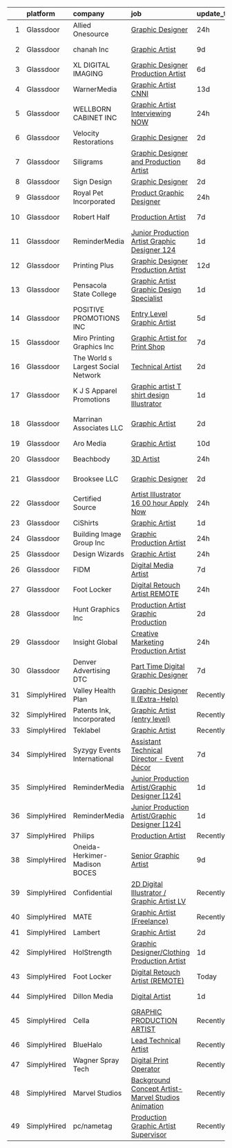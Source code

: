 

|    | platform    | company                            | job                                                                                                                                                                                                                                                                                                                                                                                                                                                                                                                                                                                                                                                                                                                                                                                                                                                                                                                                                       | update_time   | location            |
|---:|:------------|:-----------------------------------|:----------------------------------------------------------------------------------------------------------------------------------------------------------------------------------------------------------------------------------------------------------------------------------------------------------------------------------------------------------------------------------------------------------------------------------------------------------------------------------------------------------------------------------------------------------------------------------------------------------------------------------------------------------------------------------------------------------------------------------------------------------------------------------------------------------------------------------------------------------------------------------------------------------------------------------------------------------|:--------------|:--------------------|
|  1 | Glassdoor   | Allied Onesource                   | [Graphic Designer](https://www.glassdoor.com/partner/jobListing.htm?pos=125&ao=1110586&s=58&guid=000001821f8b0725998c00098e74a571&src=GD_JOB_AD&t=SR&vt=w&ea=1&cs=1_1b287c4c&cb=1658386581621&jobListingId=1008018878467&cpc=59DEFF8D475298C3&jrtk=3-0-1g8fom1r32hen001-1g8fom1rkjiji800-e795d29b441f9cd8--6NYlbfkN0CK-8nPx1PXKPyVwi8YM4tCpnZRQ_DYusyN8hYEsp4F2XPfB-QtKAUSL9EmgeoF99hheNXkv-yvauMGQUMyIKNNUmU695k9ZltYs9cmSMFgPUd7MnqZ3S_OOi9tzKKbTJYoY-_YhpEy_MM9MQG6c8LyAkfXfl2TZHy_gaIFdodiIQ5_hxdkKyuyWaQhrZrUqmWy3fCIIStNGe79hC5iER-xkogGnGJSBGzWoDLfRZraOGCbAxWizexRzsefPHEyXblNokK9XU0PkqSrh3q7-zSPtNJH5M6GPlkVvN98Wz7G_Y_EOwhC2DLEebfB99JHHmB8yxAIxe0hVwa0Ac9ODCaOB_r6keuX9Vo9d4CRlprUJpZJ5XR6YK2el1xBxAETzCeHJxAnId48a_FAlv7MsI1qDfJJT75KWpZOlW9KkuwVetHZ5_DwOYebz9BO_p88Ol0L_yqInN-dLIL62WyY4vKIUQcIpMn28dO2o7IkHAP0kZMPIArsXhp-mdn3bBL_8wEtwI_qaW1luaPSUMVAQ73tBQCXEthHbtzWChLe5wSWT_Yv7SvGTmNCmNS101NxDkM%3D)                                 | 24h           | Kansas City, MO     |
|  2 | Glassdoor   | chanah Inc                         | [Graphic Artist](https://www.glassdoor.com/partner/jobListing.htm?pos=123&ao=1110586&s=58&guid=000001821f8b0725998c00098e74a571&src=GD_JOB_AD&t=SR&vt=w&ea=1&cs=1_60c5879d&cb=1658386581621&jobListingId=1007997475443&cpc=654405A9B1E0A9F5&jrtk=3-0-1g8fom1r32hen001-1g8fom1rkjiji800-65192f2aad903bb9--6NYlbfkN0B6TcULZfb3cu0h-y8YhdfTDIi8jpfzA0mXp-9B58XZGH5IjzO1-VbN8VKwegkRDEafRiRjyA_af_WVAOBwsOo-QPuyrSlKxGz_bvwDpXVYoMNly2h1diMyiwdUZdjovRRL8zMxJFCUYrFOsoja1m55JXkOY2FrB8hBs4S4wsAqPDicvIZQCuscQDcHKyjuafzm0tbDn2rVmbfoQsyXoLcvZDvjIyfrgxpruggQnhL8VRbH88GvU3WV3YYDT3q-BbhGSNwChPRi4Kwd5I8BPCsv4yKKV9govUMiLZivv4vbDy0ch-IpmEriX80-TVwQYnmd4rhu7FeJwOmxOakb9oN4WzHlhHzyqe0gtReb7ZU3isD8tL44UlLjAM4N_c-4Nxe1FiCF6y20iVZgp7WpMYaynmI2I7WwVrws0p86hb9izt75JDwvfGKNzroure0_gzCEQ-85eMBuQ48ZoOz8_e47_D_Ju8gJn4HruH8MNXOyvA%3D%3D)                                                                                                                     | 9d            | Virginia Beach, VA  |
|  3 | Glassdoor   | XL DIGITAL IMAGING                 | [Graphic Designer Production Artist](https://www.glassdoor.com/partner/jobListing.htm?pos=110&ao=1110586&s=58&guid=000001821f8b0725998c00098e74a571&src=GD_JOB_AD&t=SR&vt=w&ea=1&cs=1_03dc60f5&cb=1658386581619&jobListingId=1008005402147&cpc=3E251C7E648E8D76&jrtk=3-0-1g8fom1r32hen001-1g8fom1rkjiji800-0879dd7db182a19e--6NYlbfkN0CPEiJEzZq4I_K6S6Q9VC1QMfIsI0INZ1UYi7vjgDL48do-bvsq3-GM81kkpvxJBlr2Dr1XOpgQrMJ1O75Q2NGHSCZSJQCmA16Y2qO9eqyn7iI0WtSjTxOz3PkRvBy1vdzXxJ0W-8lX3J2X4Ui8_em1_En00wuKqZ27HdpNPjDkdtLo6AgdXN3JfGFEHoHBxduCXQ-GLfka-HAr8GLcLo1DIUOYtxY2eQQ6yr2C0VpzU-s94OuPNayADZHpkVS00Jc5AorAEh4BMSWwzsWNNTsNsRdDalBAK_jnXITzMNXvEMHMyFR4NkTbpMh8n2v8CW1FBidPquCk2BeElwLDs8QHW_fqYLjLDYmotMMMzyjwOG7CUq9J_caMLQLF1ZLbfda6oXiOjAlUxWRb4st6hEhhD0UGVhZvzwCF7t2R3wo5B4-inOK_TXdUmBGq3G5U1qBOgRAQFr_Ro-oudgyCn2hK-ZJ4UkRDgbmkuBhDG_FG3c6BU4UzLmYioZjVbojmb_KFc3cBwnLj3d9U9sqiRFxU)                                                             | 6d            | Dallas, TX          |
|  4 | Glassdoor   | WarnerMedia                        | [Graphic Artist  CNNI ](https://www.glassdoor.com/partner/jobListing.htm?pos=129&ao=1136043&s=58&guid=000001821f8b0725998c00098e74a571&src=GD_JOB_AD&t=SR&vt=w&cs=1_1533308b&cb=1658386581621&jobListingId=1007991396420&jrtk=3-0-1g8fom1r32hen001-1g8fom1rkjiji800-04378b717f4fd729-)                                                                                                                                                                                                                                                                                                                                                                                                                                                                                                                                                                                                                                                                    | 13d           | Atlanta, GA         |
|  5 | Glassdoor   | WELLBORN CABINET  INC              | [Graphic Artist   Interviewing NOW](https://www.glassdoor.com/partner/jobListing.htm?pos=111&ao=1110586&s=58&guid=000001821f8b0725998c00098e74a571&src=GD_JOB_AD&t=SR&vt=w&ea=1&cs=1_68515893&cb=1658386581619&jobListingId=1008017552221&cpc=9DC6E4D8324653EE&jrtk=3-0-1g8fom1r32hen001-1g8fom1rkjiji800-1847472463b781df--6NYlbfkN0AhkjNy_Xj15MaJT8SEVZ_cPLF5-iMt0WSLYnUgPquIKLZkf64LcCBhO6pe0Zxwsq0rnfcOMMPAOY6gpFHejSFos_A6OgFD4Epv7rL0UYgr051P9GyongRzFBdFh3SYtAfD8y0NmFOv44G4sCE4xzsWaLGOJQ25YJOiIhw5bp2r7gOF3HK9pQdhR1fpmSD2NU_lGIj1vznLUW6ZZgznuqVvJfTSUswtGwuzm5OaAukGJl_MGXJih6CL7rlaGWI4YMTFM-ix9PY-W8klYiMeuUUIzYnbHQzNOlL5Scwjvo3ww_Fmsz3R0Lyi1v1dPVQYluFIK277nOszfmXOZSbw2bvkBnazkt2KbEwq8zGPa7yx_2r9iJw78T-jdfScz4yM3gF2324QLp8zTsK055jjzpIooK5ZHEAIhOHySUndgBbGK33mDtoZH_VJ9oM5IV7bKa0qnXJzAIG8ylCTgjYM0r29IAf0WWzRVM5nH_05tkq1NKM915WnofcQHSyo5pvHyME%3D)                                                                                | 24h           | Ashland, AL         |
|  6 | Glassdoor   | Velocity Restorations              | [Graphic Designer](https://www.glassdoor.com/partner/jobListing.htm?pos=115&ao=1110586&s=58&guid=000001821f8b0725998c00098e74a571&src=GD_JOB_AD&t=SR&vt=w&ea=1&cs=1_e95e138e&cb=1658386581620&jobListingId=1008013188084&cpc=D3E44275D43A938E&jrtk=3-0-1g8fom1r32hen001-1g8fom1rkjiji800-718879dd498138ae--6NYlbfkN0AN77IQYG4qNB0SF0w9dx5AeT6p643ab1gAjaH6HGqssSTiJOziOUFQx-rkxQ2Qw5ZqiSzp86OiE4exoQJyMO2XAhdwGS-oqOCs2Pc9WhbFBAFnax7egHdK2Ha3IMrKVKM9fone8Cqh9ipemaNtng3ZfSxjancQh_XMC3MbpMmbdAtvXX8pZwUythVfsb4jJZ9c8ZAbfFfZLItafEVL6e8G3whjGykuw6ccEEsi_qFm6Ww529SDxcUHHEOcflqcYT9TIU7g6VkP90pwMSsIJvyxzRM_5uddHj97oTX_wQwD-Z1KN0KThTnCcWm_2B_PTWace5HJOkqkwPhmG1G2Hs4DeR-nJ4OWjolycgkt8Mvvj4LCgy2BdESdELHIROprWSqgk8W9ieETay702lFvUIg1iOxsGvJ8DhX-ZUS_mYCMDtEq5vMeVdDdBSfXJNRdWsc8geAdWowqiKL92mRS7-mEDESbyzprHKv8mAyVV48ULBIVjcqRuPCbpuKsZFN4aeqzd2J3Z5xQsbiZK8wfLmxKiYaJYMfQrLJXXAKCNNgGP3L_ousZdu21Py8Kg8YzbAN5SRkFAcOuRY79sCe3EvE4N6aDFTq26to%3D) | 2d            | Cantonment, FL      |
|  7 | Glassdoor   | Siligrams                          | [Graphic Designer and Production Artist](https://www.glassdoor.com/partner/jobListing.htm?pos=121&ao=1110586&s=58&guid=000001821f8b0725998c00098e74a571&src=GD_JOB_AD&t=SR&vt=w&ea=1&cs=1_b530ea18&cb=1658386581621&jobListingId=1007999924313&cpc=3DB599BF2F4828F0&jrtk=3-0-1g8fom1r32hen001-1g8fom1rkjiji800-b9b8bfbe1b9dc611--6NYlbfkN0D_KRozbKJx95I3LRYgbj09bqBDFeyQG4s8tCOB31p2DMC4ILjZAmS8JFK5axC6ktHbN9yPjyLoagJKGjx-nMZaW8WFK-9ClXrQc1LFVHkrD1LBaGhZnubpqeFmhet5kHPXwznaVO58Rf8Ln6yeS72Ez5yKPfR1_l0nYLzVW5Pd5-JN53-KcInomS2pvhBdy170kvdS7zHoM-nMt_2loJq7mA8z2Rpe13_qymxsi6NvVqaeKu8ba5fHkijKzcnQyU8dcnUJYH4UUdp3CoM1Dprc1Nz7bKSHAvnT2RxB3UdUKIOCpHTR19lBgcUJs8rHa0Al0eHBXCAmIoplQvIPeSzeC2wd1j9GRkoyQgG8Nn4X6ZpJI_vCnSUIIgVU5gWZA-uD-Mn2zVAzwJ_N2MOkPkWtTIHjboPGcPynFA3RmktAnLh5DNxJeBKHV3U8W6Wiek4or7vT7oNWK-ub5ulgqEcMhJoUVmh3aU6AhHCIrCKLZPxaefx0sTOkxNhmD-ktLHJeDP-0k12Pdi3pvoAvTSJ7)                                                         | 8d            | Concord, MA         |
|  8 | Glassdoor   | Sign Design                        | [Graphic Designer](https://www.glassdoor.com/partner/jobListing.htm?pos=108&ao=1110586&s=58&guid=000001821f8b0725998c00098e74a571&src=GD_JOB_AD&t=SR&vt=w&ea=1&cs=1_8688f56b&cb=1658386581618&jobListingId=1008012044571&cpc=FDA93C03AE7AED37&jrtk=3-0-1g8fom1r32hen001-1g8fom1rkjiji800-5447584a5a012fab--6NYlbfkN0D5EoDI19pzLD_ZoAvoqM1-O9qeTV9KvYbDAr1-bMzVcQf2IFddxPxdfYK0M0fimLA_1hqh8mtv2Bei1xWrEA4dTqbJ9xgG4wtvUPIKGKNPjexcUKQknkExEwPSpfSTKFiWyrGITBdnU721fBuzGq6SX9OPboPsNa7LDXS3nb24dZJne6lPpxFDB5yPLBJ3BOYnI6QNCBT1KdfiLwJYIZwWAl1tNI3qZfQaSKc_D7POES2QOzskZwPFgQYcjfNzuWjfHlAAYorx4J_-LIuV-fcRHPrV-cqzhJsh72bxnmIMNLvAueAiAQtRz2fsF_6aPmyfCANkbnUpTPwHue35J1GLOzdqsmPngr-EgBSkn_nFe_c04uLZekuwzvPf3Q-jbimY5AM8AsKko0UGIcM18urTnflULz_wdPI8i4BvpAxwgkwu_IWcqXfI1-GSLlixCzyonYtHuz5Ppr7Q9jNmGsqPsI5dOdWPGKsf77-amZoT1Mn02RK-9wmD)                                                                                                               | 2d            | Avon, CO            |
|  9 | Glassdoor   | Royal Pet Incorporated             | [Product   Graphic Designer](https://www.glassdoor.com/partner/jobListing.htm?pos=117&ao=1110586&s=58&guid=000001821f8b0725998c00098e74a571&src=GD_JOB_AD&t=SR&vt=w&ea=1&cs=1_c9e27185&cb=1658386581620&jobListingId=1008017249555&cpc=7095061949A44974&jrtk=3-0-1g8fom1r32hen001-1g8fom1rkjiji800-15276c46dba5b718--6NYlbfkN0D0ZqxdZg2TwcIemQ4yr89eGinLCR7bn2QHXosobzuZIHndTq0DHpIG9qUZW2MXIn0pRvJ1kp0T4u8c-JJuz8rqbdKpNehGxzsVdwbCF8rU45XFo4Motd4zt1jh-wgwDW47wi--9YW8xfvbyyMV-U_Z87jHXm6DdaZrg22m1naCSqmKHhodu8VXvcKtUFFOCaDpGV9H1XHO7YkNr46m-A5Z02It82hoZ_lGr1tiBumDqBG6ExFKDt6FYa5qG34iwfsLXd_eTac_TjXFXoKHysWXXs9AS8iK_7Tjn-cLM8KJAvR9Is8Gm56SZQjWY4rCbA6mgtbAde8a9mE7sHH0lW5FTxkAI_p1oFJxgfdSIBdneZ1tsSVIV64JNvktM8BLYBSopDFBzknP0aOn_4JhjMYKOjO1f4jI6DeRvKNUCllcfJSG7RBU6DE8XEQ3D_RUQ56EeuaB6NzDTGN1CGrepSWMwWMB4H5w3-64geX2KgJ1ggZZttRzmSiVHlPZYX5yi34XXSvW1ry89g%3D%3D)                                                                         | 24h           | Hastings, MN        |
| 10 | Glassdoor   | Robert Half                        | [Production Artist](https://www.glassdoor.com/partner/jobListing.htm?pos=126&ao=1110586&s=58&guid=000001821f8b0725998c00098e74a571&src=GD_JOB_AD&t=SR&vt=w&ea=1&cs=1_e851dbd9&cb=1658386581621&jobListingId=1008002655846&cpc=654405A9B1E0A9F5&jrtk=3-0-1g8fom1r32hen001-1g8fom1rkjiji800-bcea6ca2b532c1b2--6NYlbfkN0CpzDdaQkua3np5pkmj49lKioZwmwxQ-yx5plwbYmV_My3ZZxK2JCK769fpFykqI2kYrnFymBqvjPioc2DDmsnY6detcateiOWzQxtiHWcSvtez6Gv6jNiChFBoSbHCevDLS3Or6tmAhOd99RGVJ8ene-Z2sKM7_ui4WmMzDvEd4Vdj2KEUFmXLYkqDUPSEA3XmfkmXesrNif3E8NxXiCbT--RLtOHJfcRWzx5U5dCafy-OccqKGu5V4OhUFxKvcNE_8H5SXsqT_SIw5OF3amEVM2iD5e5WkLNCLFSvovJ9ZKhY41uyqPEPb85JwANoNAG9wfcgFagI-ZOf02TXkLB2KZm_kD-ttZYsNRCFnApoedMu0yCXRi_FI9MHOb1KPfIoh76olk-U3ntGG1KMJ_FaH7ZdFrIPzfTccm8ScSOniAwoPKNyYoqduNEBf4gQPNvUcytn9m3APTLwpl-KiXJ0dbje7TbouL9QGmEEw5XU_A85iRGxNwTHPaHJ3z98CPzEDAyuYzY4O4hIfWRI20-LLoK3Xj3qke6rgw1J2LOxJu8XNmv8z7Z59QTWFok840M%3D)                                | 7d            | Stone Mountain, GA  |
| 11 | Glassdoor   | ReminderMedia                      | [Junior Production Artist Graphic Designer  124 ](https://www.glassdoor.com/partner/jobListing.htm?pos=114&ao=1110586&s=58&guid=000001821f8b0725998c00098e74a571&src=GD_JOB_AD&t=SR&vt=w&ea=1&cs=1_b9bedc45&cb=1658386581620&jobListingId=1008015049343&cpc=8795CF9063CD573D&jrtk=3-0-1g8fom1r32hen001-1g8fom1rkjiji800-483923777035cfd3--6NYlbfkN0BV5xWQvMmIkgUcdRWb7iWRWS4LnwJ0A4ASNg0KGqrukA_POA8ifgoOj7ZHGRdIKnJ6hU-Fy6hPRatKZ6qieiqvEvHj1oqrTY0pPiXCJ8Br1qXsme6Nkk9Pt9LV9bT_ahxJy2MUFPpA0rgFw3VAzODJAa2N6_q5OshETSVwVEzbW1JPJkimDcEuDGFDkUvGDcFzF56dYjs80fmVlPmzzGdOMauU2NwOoBBfdlwZOQaPSlL51e438CFmEVfT2Ztp79FnO4xneywX6UrsIY-IzorlIy5JdMjG1fefq5RBqk_f8KR-pWXS50WGeL06rQ4rRzygoK_O7rD2zeL70BSquHDW_y7nKgE1D3-n2Fzqw-uNLgWbrs3CSLX8Akksi_p3slSDK0q0T24D7F5RhzsW2NUQDUANFxvrQs759ULPPLZLs5RYqK2vXiQZnSrrH1uuI3-HJcX-Y6fGoPO29M4rpVIc-HoeyflpqhmI6nq4DMUA2J4klvT_4VCsh4BZBGuu1S7Ia8dhEqM6Rg%3D%3D)                                                    | 1d            | Remote              |
| 12 | Glassdoor   | Printing Plus                      | [Graphic Designer Production Artist](https://www.glassdoor.com/partner/jobListing.htm?pos=101&ao=1110586&s=58&guid=000001821f8b0725998c00098e74a571&src=GD_JOB_AD&t=SR&vt=w&ea=1&cs=1_7e8f1edd&cb=1658386581617&jobListingId=1007993059501&cpc=1F0B4AFDBDED0904&jrtk=3-0-1g8fom1r32hen001-1g8fom1rkjiji800-8918bf0243fad107--6NYlbfkN0CKNvdBtBh9SnuMcnkEvhJOJZTsmZHyY3ybnWicrfIHv1nK5cibWSBUGYkAdwGg8-Aa6M21GRHp76Ym5gF-_Vy_LXP33mKmWrl4L_yepZqdEWBFglbd2IxPSK58QS0m2ozJJ8DOe_KxWEkVZALrdnLLn7HTYDjh4rrlo2cJZBSe9k3-izGgoBP7ofrmgmrfGWAz99fegbszlgkDAly7THEMUTHmOQOh1Vlv76FbWVDm2KLrIlTkK72TX_N_dzppVvXnB-csYGEku-K5g_zmYnNyuRto_RdN9CTWyBK1Te9BY4rdFIYSIKcUTYZ_NlIALNfNco9Y5041gviVngxgO4DFc9wi9LaRuuZbX7zPeP8Btf7T1brgSunSDVGQ4AwzrCgHlQqZ5nVuh_9dLiJXCJaY2yP09EWc5wa4Kb7Fhkm6LmBPA2VX21DZcO6J0Ay3Ol17ZBR79u4dOCxLgtV5Ol3qLCHqNnaonry1s1aPHyrkOiHGmIhfpRoN0rlS-6Nxr1wN1EK6143wHB_9j9S6igy4)                                                             | 12d           | Lincoln, NE         |
| 13 | Glassdoor   | Pensacola State College            | [Graphic Artist   Graphic Design Specialist](https://www.glassdoor.com/partner/jobListing.htm?pos=116&ao=1110586&s=58&guid=000001821f8b0725998c00098e74a571&src=GD_JOB_AD&t=SR&vt=w&ea=1&cs=1_b5741bba&cb=1658386581620&jobListingId=1008014269685&cpc=6BBECBC74F3AC36E&jrtk=3-0-1g8fom1r32hen001-1g8fom1rkjiji800-f0a499c2a47508f8--6NYlbfkN0BrQ8kbDnA2Z24IGF5ZG6_ba3EmzzgM2IByfSEm5EJYdRvdefjw2PHzO3jIGd80qrPymbHMT2xt26xqXg161hnhkti5W8F64xMTWgUKiuaIhZ9uaed2qMO7ctb3qkPBnA_0fHMXGzXX9kVtfekH3bd9gra8Ck6AcIO6Yn0-Sk9Na_nh6KekC0NEJyFfEKPSt8tv5sJvpkbC2uc5iUEh6imamuO8IJD8f6sMJ-b8T0ZKHzxHeXjz9KfDnCrWHQw4aMNzr_3kjWrkkc-z1FGeWBxI9FH0SfWVvXtl0Lenfa4B1-IpQv3pw-8KFfQwo0sHMdEOLkx21Qo0ENHbtHpAbwoc6yMDJ25t_SPmaIOP-7-OwfmXABktkPYMmNoOxs57s2YQl1aud2ad5EbiFdfd7C-SqSoSUW_GPD1hDg1v8Yh53qUX_bfZLoBRMYwExKO9MWZXZLnX2GKUkUPq0D8w3SKErZdIGhIqt9gJWqHH2OQHih7Ohq5iLdtWTXPKOK6s_wtTofH5zL2eLg%3D%3D)                                                         | 1d            | Pensacola, FL       |
| 14 | Glassdoor   | POSITIVE PROMOTIONS INC            | [Entry Level Graphic Artist](https://www.glassdoor.com/partner/jobListing.htm?pos=118&ao=1110586&s=58&guid=000001821f8b0725998c00098e74a571&src=GD_JOB_AD&t=SR&vt=w&ea=1&cs=1_c64620de&cb=1658386581620&jobListingId=1008008432789&cpc=45DC3EB807283E85&jrtk=3-0-1g8fom1r32hen001-1g8fom1rkjiji800-98b47749266ed3dc--6NYlbfkN0BxkLIcfe0oqaYINownie861a0BJtkzmJW-WyGv8J0JYLPI_pkCjhnMU2Sahv1K28tUy9OoKNHnn_mzEpIJ1ihvUIFFwpimNg8RAwffIBIg8QHjMblIN2KKLIvsHVW-qDud3XsDEpPRfXwXkVIrxTj7pZAuN6-DFQNeXQ4AzUle0ydCJGPmBxMIK6VFk5NWnXtJ9pnWf0LqMKfNz0-wT9ckJwwgi33B0eKDbp92CQggaVcVwsLlcwBOP9wmY_vn-dEYIXKtLyzuSAqPUdMF0aO42NXXhssABxbEnf4X3TEqykVptu7qr5UgYcBAtWn3BpR08wqRhGTlzRvuP7e9dx7qA7wH_tb8Cuaogk2wgX9Tlb91-lx7xvFqNXDl5Eh5gTX5dYuSCZ2CDlf5ZKwerXHGE46bUVY0xVM3ZLO865UifV5IM592ytkLFltbYYfhLZLdFo6uOZneIgCreKV-gHbLJsJcZxsfoGfCBPsVbKkZ4OWi7XTdnlLwYbIdowN-1FTQcJGpKv7DEg%3D%3D)                                                                         | 5d            | Hauppauge, NY       |
| 15 | Glassdoor   | Miro Printing   Graphics  Inc      | [Graphic Artist for Print Shop](https://www.glassdoor.com/partner/jobListing.htm?pos=109&ao=1110586&s=58&guid=000001821f8b0725998c00098e74a571&src=GD_JOB_AD&t=SR&vt=w&ea=1&cs=1_d2939aac&cb=1658386581619&jobListingId=1008003854812&cpc=8D52E76475A7E842&jrtk=3-0-1g8fom1r32hen001-1g8fom1rkjiji800-9b308361880fb345--6NYlbfkN0ASengVqiwM8dEeVIsxgwk2tMAcv6wZZlNtE4BYC8cWqI6DIh6MAS-gLEo-FOBTI0tFhbI4F9yYG9mKyL2iDnwPhnqAYNQJLYF7QMq90shvXZ-DgfrzRnkD3Uvq_THNZlJlqf7YZ9voPiC-oenKZxvj0YsvpjqHjQnOk8G0A0jto5Apq6n4AACle8DbCx7_hDJ2RIx4D9-6RoVReNI7KpJj4p1E9bheatin4pZw2X-oRLshmiApZqLQQwIGcyKbOMR8nSkV_y5fWXm858jI2UdJuaNjPORwY5bi9VSq-t4TQAiDqJtqYXeaKM_6eS8G2P4cH32o7kPwDDDTbpfMEWGTXUpzregaF0Rys_dLxdmntrdr0taGcWsQ0nPCkCjKi8K_qjwc135fXxbGrq8lgpFbOGBMtEl95cUevArrDdC3W371KpVM2cyYVXA9LxrxyVLHR5HQrY8RU_k4zw8p3_sSYe0544NBInskf8jqr_UzizDsmm2zKsyNcP8rhQrCuMs%3D)                                                                                    | 7d            | Hackensack, NJ      |
| 16 | Glassdoor   | The World s Largest Social Network | [Technical Artist](https://www.glassdoor.com/partner/jobListing.htm?pos=124&ao=1110586&s=58&guid=000001821f8b0725998c00098e74a571&src=GD_JOB_AD&t=SR&vt=w&ea=1&cs=1_6ce8d0d7&cb=1658386581621&jobListingId=1008013401273&cpc=4B86475FAF393599&jrtk=3-0-1g8fom1r32hen001-1g8fom1rkjiji800-285b10546d188664--6NYlbfkN0DSgjPPcnEdvoK3uuxfISLALE6pB1FR7YSHOr_tSg5_QGIhoz_2VqUepdcKLBLI_zR7PvC-redOtucLp6FtUWQjwvJkbBSx66v-Ifo_autuPCmV7vy0uXxwLfkfIA-UW7O2oV9EshnenlX4g3M4xm0KlrhzXCObSYIKlD5rLaX4kWigvs9QCqgaTsy3fiON1Z6inHBJHOWrGNwGwEhILRLuJ8xi7tepE6aUK8TauVlfdjFhYGgWU2qDUBveH14SpOjuDGIWbUOl4sCgG2dsSRrA5FQfrbejDDVGyxpF7q1fwfbx_Rw5muDQplvOkzGb9RRBGns6Up-AYVfif-mL1XjhcFL0bhMmO0HqULLMaVmPdbZIEn7O3pw_Gm0uWLvh9fruZJ6rwQ3ZVAqzLalQEXq9HrYI4B45ypWTnJdYcgeo-B7Fmhf9eEJABfip8L8xexIB8jodyL-oT72Gpf3reOF-cvzEnLru5hsrvl9IUI25hINc9mBdUi1XDIdZ1PBOFieX9J-auAbsmPOP-gw6Pa12gpn7nVaIvz0i2CJwgRpykyfa3rN8BunV4HnL9dODcdM7S9tCKb_ePyv04_8OX9YU)               | 2d            | New York, NY        |
| 17 | Glassdoor   | K J S Apparel   Promotions         | [Graphic artist T shirt design Illustrator](https://www.glassdoor.com/partner/jobListing.htm?pos=107&ao=1110586&s=58&guid=000001821f8b0725998c00098e74a571&src=GD_JOB_AD&t=SR&vt=w&ea=1&cs=1_a040cc59&cb=1658386581618&jobListingId=1008015147124&cpc=48B9F4758953335C&jrtk=3-0-1g8fom1r32hen001-1g8fom1rkjiji800-1ca108be70f3040b--6NYlbfkN0D5EoDI19pzLD_ZoAvoqM1-O9qeTV9KvYbDAr1-bMzVcQf2IFddxPxdxhxNnD1UYV9tdd6YsRCLNNHKQFAxmCad1kUszAm-bJrFuVJ4vhwCbqH1r2gfl2rEXIXiPGOAmKkgW12cQNVPF2Qdp9EZyfP5Lzg0sJqJtLKYh4ErTom8toHru_1yBHFLtCyY7qwEVjpNGl4n-viXqeGrKeZRZSl-hlKD_GC6jst8kfYSGUVljJSx2lspWoadKUmw8XS9_L7AIfcisiXvbAnnfiXRR7z3sRR4WMdL1OiRUh1OyCKcfeKzkJnGtRQLHlASAMN30PJGq53qzQy8q_5atN1OtwH1MipGq9dh25t40R3pPeK3aX_tB2BFMrFJLmYLgziVRNJ-kQ_i5zm7TgcHqq06-ycvnzqhL4Rd9vTaUGQxspB0S_kDn_dhKzG9VMmgjTwbt3eU09KCn0j22uIzsMHr5HcUV64CdtXT690I8RbEZ9T8Zo2XfZf4AvwwiLHliTxH-ec%3D)                                                                        | 1d            | Grand Rapids, MI    |
| 18 | Glassdoor   | Marrinan   Associates  LLC         | [Graphic Artist](https://www.glassdoor.com/partner/jobListing.htm?pos=104&ao=1110586&s=58&guid=000001821f8b0725998c00098e74a571&src=GD_JOB_AD&t=SR&vt=w&ea=1&cs=1_e4a7c619&cb=1658386581618&jobListingId=1008012020160&cpc=7E69D0A57279CD4B&jrtk=3-0-1g8fom1r32hen001-1g8fom1rkjiji800-d0d3145089aec4e2--6NYlbfkN0DzaDHVbxJ-LJZej0v9fk4K-FwNocoxjQ_zxp68kPBvcgR9UG8IK_m_cyK7bRibnjp2ZeZUK7QwJwDsLm-I7t4pQC942T1US4nsZiv1UkpE5yWyI44klmBesQxSm8EyHN-tlhE2QJaoO_1-1QZVqzIvIo-NqbOSGGZYATFrEbFbzGARjqiOJyO00RW8TmvCwvvMghvoUKBEyS5tMNdNzlTnAz-hHS48aUGiGhGVKxZd3E-lk5F9pxnDhHBCEIPsOjTN9xS8wCNjNEs7o5JlVIADMZR1rPSyIfOL4KH1YH4SJsw_27e4Mo_JJxk3EUaFfzcp6e93mz31ZYyw4N9tXOwwKLXl4QOT8GJEeq3j5Z_YXxPBPY9j6Q8G25bKqwHv3MG-6iT16o47dtUtfmOCknpYymqer6qW8uVUYYEzV8hQg4t_YYHOQ0PAPDp7mGCy_GBbF2BhR_ScSZlcLySoYsmr5rqCZF71wOc123VrnqgAUVPdDcwxPXSktQnbmieHqA2AEHmjuCt2zQ%3D%3D)                                                                                     | 2d            | North Kingstown, RI |
| 19 | Glassdoor   | Aro Media                          | [Graphic Artist](https://www.glassdoor.com/partner/jobListing.htm?pos=113&ao=1110586&s=58&guid=000001821f8b0725998c00098e74a571&src=GD_JOB_AD&t=SR&vt=w&ea=1&cs=1_1a607138&cb=1658386581619&jobListingId=1007995181669&cpc=6BF42D0955AE9A34&jrtk=3-0-1g8fom1r32hen001-1g8fom1rkjiji800-b35fadad7f50ab7a--6NYlbfkN0A953Z9EfJZc5Z9y7Wb0NkuJO-5BBnqXCJSieP3bN3oT5bPCnx7cVWYZU4WcOfgGZu3ldGZ5obnUbkJH5KsQnH3TNPfct-VieO3lTzkVZi3BT-4zjgeApSVjPW8ZK04TSBGo5-UR5pdTgjEXgUaH-oLM-sgvjuKzpAkp3Nz1gBW3aEtBkZ2ill6mFlmJnyr-RGufoR9NELphN85NRGpK76TdszijBAyU0YmesrzXiZv7y28Mm3tpYS_etKWmUkEi_YKr9o8wv9XWnUpiDGxxB9u3_dcPRD7teLwm-_7tV4yk40ov8R3TdtlmLk_dI-v9wdgp0HiWTdl8ImDE0cGbhDuOxU5esbSiuV7yMT-vLBnZI43zY1XYevK7iGsW3oDQZlLyN7gZxwVkWDRalZ8MoJvzls06QG-5CDPm42OEA_-XLghXH-cNO7O6fcEkDShNM4uN3PbXqdq0Y_BL7KAJgHhtsaHiIV79cUVQ8HvQp4JLbFBZNPfUA7N)                                                                                                                 | 10d           | Troy, MI            |
| 20 | Glassdoor   | Beachbody                          | [3D Artist](https://www.glassdoor.com/partner/jobListing.htm?pos=105&ao=1110586&s=58&guid=000001821f8b0725998c00098e74a571&src=GD_JOB_AD&t=SR&vt=w&ea=1&cs=1_37093616&cb=1658386581618&jobListingId=1008017613559&cpc=B576E40E3A51D23B&jrtk=3-0-1g8fom1r32hen001-1g8fom1rkjiji800-97948771769694eb--6NYlbfkN0Al2hlF_s5GYOO9nq8WXaG6bym1zLAFkgBiQUiSvvwQ1eB6-y51zXSOiv4jFipYNEk3o6xb7vYLb3xPtH5GNMOT2t1k4NcIqnDUKxKHUJlCrf2FMy-tgKmoKFdjlzPrt7mb-E3DBigtVTo9RI2zhp5w0Y9b1GedRam6Uz0fYj2n3OXFO0L18AQHZXw6Ui1l-84PuTX_Xv8aRZk-TnYpgRRvWavCe8GCFI0zl9koOWZjpCavhqGAtOYAUO-Hs73NcMorXxxbS_rmd0HdA_s36ilkTxcqhyVY5rBkO2DJz1EjIkvq8BSlp7PyE3YhIJbfFUN7jnEiVoHgql2_5NQTR5XFZ-D_yBSvwFk3Aohp9_QyOXm-SI33yYP_aFcDsXt7ONLb6u8vgUsIvGT5FxqBRTF4Dx1ZcW5UrtZLP5W6mG08PRGTC0zC5uDTbzcZQWmQk1u17uhkBN8VuEfRhD6yFLYMlElg4S2PLVxrCfmpqjGG8N_8BwCGzDMNxsVGX4ubDaPE1lX-tlvIdg%3D%3D)                                                                                          | 24h           | Van Nuys, CA        |
| 21 | Glassdoor   | Brooksee  LLC                      | [Graphic Designer](https://www.glassdoor.com/partner/jobListing.htm?pos=120&ao=1110586&s=58&guid=000001821f8b0725998c00098e74a571&src=GD_JOB_AD&t=SR&vt=w&ea=1&cs=1_d2d507ff&cb=1658386581621&jobListingId=1008012581609&cpc=149B3D5996025BBA&jrtk=3-0-1g8fom1r32hen001-1g8fom1rkjiji800-9ae5bb4da07966d9--6NYlbfkN0CwBHZfzB24kXZIfH3kkQeSVdLrhgGPWJNO51Udk4ZrR7dXRJYdB9YOzPU57MDGzKbvPB2pPabfes9sgKcU5gsg156B-YXhD5U5M-SZtg_Lh1hjcraTFSF2IdfeYo0Sw3aUMT5C6CDC3QBpKNAjFGaSE0PCB3SbCNQEEaB3szYYBGAtuTMcpM3VDf8TOO1_XSg-5EWeDrQFemhLDe_V9lH9QhzRGJSs0DurDCuhSnMRholYb-jDjwP_bqhP7oI3kYL5Nr8yzocl3mY-Q50zzxmbh-R7mA1xv-RMsAA23PI2BBSKelHCknz5YCrTacUEnDNqk9WnB3VNchZIwBBlYYa5tcsMDn9MC0Ecv1RKg64ml6KLibftRQyQjEVoAN7fvCfXzswZNFioMvU4TEqYY46kIqSUSiIH4ERqW1X7mxfzwSDRl3RDH86TYNo5srrIDR2znWW0OgkR1heDojBC9JwNLT-anCDl_oU5zeEos61-_BSbVosivCYH5I3DgTQOFMI%3D)                                                                                                 | 2d            | Pleasant Grove, UT  |
| 22 | Glassdoor   | Certified Source                   | [Artist Illustrator  16 00 hour Apply Now ](https://www.glassdoor.com/partner/jobListing.htm?pos=128&ao=1110586&s=58&guid=000001821f8b0725998c00098e74a571&src=GD_JOB_AD&t=SR&vt=w&ea=1&cs=1_a825c1c3&cb=1658386581621&jobListingId=1008017690290&cpc=9908D8D4413DBB8A&jrtk=3-0-1g8fom1r32hen001-1g8fom1rkjiji800-0654ec14c46ae7f4--6NYlbfkN0AV-sY_6H0QDW2SdgzdJjEzGPUx1CxfU6CLk8vnAz7g3eDgEh2bpbBb9oZfSn7JmqpDz6Efgl5cbc9_YqEQ2GRGBcun1Ob9g-1OCGU9JV5iLFPEukw28RNKi7twGgofAJRfMRsOePfn4aZ1J75SLZ_svOQTlP3wOdokEWfB_bgHcM2nWnuUezHXI81c-SPYhG8_en2DuQNfp9OdKMv8o_JaUdCgNDP-7IMpG5xS6hpfuQVsHROchnV4c1y_6bXkPdR_jwpb5f49X7y7yKimZq1REZ7jAlBWG-gCV-G_XZz0opJlMeoXkbT5qNbkUTqi5i9Bis_NlxVAZ0VePitHLw1NzGPhqPjc49DQfaqp8fhCLm32TyZctbslDrEgPvBzFQ0f_zAiu-GrPuiJKQ_pP7mQ4LU-9_ENZaYPi6te4PKcFU9C81ChKXHbG22qMVRg4dggvZZOG2fBPzV5rjJ-ek0XO1a0tnpmPCrJts2KBQ_pf7imyH__SRthwdJAsPfXF1U_o-hE0Vm_j0BIcLU8Dncy)                                                      | 24h           | Oklahoma City, OK   |
| 23 | Glassdoor   | CiShirts                           | [Graphic Artist](https://www.glassdoor.com/partner/jobListing.htm?pos=102&ao=1110586&s=58&guid=000001821f8b0725998c00098e74a571&src=GD_JOB_AD&t=SR&vt=w&ea=1&cs=1_512defa5&cb=1658386581617&jobListingId=1008014261534&cpc=BA15C3E50D27FFE8&jrtk=3-0-1g8fom1r32hen001-1g8fom1rkjiji800-e82c89b3d29f45ab--6NYlbfkN0A75Y3Uor3WUYPNvFxiSECexCKyD20yYAVUNrxdQ8OABlnfyzD_hONB3GIdazImZJ09chOVYwc3gNYC-r58N1MTQ1pLduqHMK_EZHlSNiLIo1X0xGQXcpe7AQkPlamue-k-x66q3blhQckEEOywoFUuSwD7n2Y-NKKzD29VuIf7YPMbQ_w0nmZtziPGYNHB_M91MNGJyoHwnI8BZdw9iUWdVP7DpHLD8Wj5mPKf3ln1P7NHLh5eoytkjhzCIIDFoBLFGnHiBvj4czFkS0qFv850MFEYmp74CUXX_psFBRK1oSUjyVhhfRsXkYimPL7pnJl2QBZ48F1CdC2-PaS0QZqZlzr25UgvsK1W9AALqQxs1l7bQ2eAuE215JbCNWaBLE1omxJFvCX5bRaNKrZak9SUIfh7wfMGiLm6QRmahzqCa-yP7E1C9ACImFUZLAFKIkCYMchs4h0HntKt_WO4DBxwTPFrIrItgJvF1-H-GOwDq2Al2ArNDxnKbk8sHPIyRj8%3D)                                                                                                   | 1d            | Elkhorn, NE         |
| 24 | Glassdoor   | Building Image Group  Inc          | [Graphic Production Artist](https://www.glassdoor.com/partner/jobListing.htm?pos=103&ao=1110586&s=58&guid=000001821f8b0725998c00098e74a571&src=GD_JOB_AD&t=SR&vt=w&ea=1&cs=1_e27f3263&cb=1658386581617&jobListingId=1008017841398&cpc=009A9C8147DF705D&jrtk=3-0-1g8fom1r32hen001-1g8fom1rkjiji800-703075e7c0f4a9d8--6NYlbfkN0BJ8cQ5ake6AjiXrQjmL-HisxaslZenJY6qKns1Y1ZOjcfShxPZoR3w2L_-XT_9cmHqvC_rGrpHdul6qfKTBV1udzIn2oAaX4MvYoiYX7CuyYznB6Zsmg_6DKcS3LLdVH4kzWcd6LdIYBHjVSOCCTJ15abEDSUc1al4ktiTS4hFsLVWLQdNAe1yMEL88_S--df4JrFAeodYlf9ibrCHnRDkZplY5bVoLAfPaX-R5eN4Cvcl1PrCxCGzLgnZOXB9erZP4vjuxO1mEQmjNgmY25_bGz05BIk2VTeVWjip8Qrei8DuML1jP5prmVI6Ehd6sbrjgg7zQLcVgdUzwqSXx9LP1ANJDc35Jb4gQhBlPzcCU2z4IT8zCCl-FQbm8r0yrKQgNxwKM83xgW0ZUQJBgbDpC6xlbr-sGNAPQKTKFInwhdMUz_jvJiDx1spsi1iruYp7ucZaidbUkZ-eZB1nTBxMOaCfZW_yKThAxJRYMC9ss2k1HNc1v4YI_ZPevB4AiYR6tqKMmw2EmzmB82W-VyeD)                                                                      | 24h           | Austin, TX          |
| 25 | Glassdoor   | Design Wizards                     | [Graphic Artist](https://www.glassdoor.com/partner/jobListing.htm?pos=106&ao=1110586&s=58&guid=000001821f8b0725998c00098e74a571&src=GD_JOB_AD&t=SR&vt=w&ea=1&cs=1_6a44d06b&cb=1658386581618&jobListingId=1008017082881&cpc=61B26E8FEFFA679F&jrtk=3-0-1g8fom1r32hen001-1g8fom1rkjiji800-5eb5afee997f4bd1--6NYlbfkN0DKot2GdX7aLCFVIdqBi8rCD-Ilo8fI34K9l7wd0hZbrS9lgiZmjPSEcxvrasLmPAURG-fb2A8HE9gWVsdwDIgwWgHOoBueZQzj8lYreGBxaOZuSk-fdUt31a35qAgWOrPI6Yy4sHIWhMF0sbtjGsFyTqnx3F06HuGaU2z6CpPgGyvrLVNGl7D-QV0UFeN3z8qis3M5eBVDRcYQ_SUKiCHiwWQUA8xGTofDHJdYxVL3EqkL4ewN9BEZFfRaVMFCSb4qWwyQX6Mmt-lSQFL3yclYBidf0VWyCt6ZrLi6x0RBX0jDGDQuEC_CTAOfofy3MenRTLMiAkPS5oxYSaJgtm21JKnuxmDRcN3Pbxql_DyaYFjcESAvixJbhuq_WK6SsffTfcFX95vLLaYo41tHonhT4Gh-rnNh-wzyEaxk8vZHf5d7k_OT1FriXXLT61AAklYHW4yjX8a4LLW3dvtrZ1RmgtxroDTUG0qujKxnIpSGFFMlKzPQjnNMTGnYW2xanSoDYtLe9lB9AQ%3D%3D)                                                                                     | 24h           | Bismarck, ND        |
| 26 | Glassdoor   | FIDM                               | [Digital Media Artist](https://www.glassdoor.com/partner/jobListing.htm?pos=122&ao=1110586&s=58&guid=000001821f8b0725998c00098e74a571&src=GD_JOB_AD&t=SR&vt=w&ea=1&cs=1_dd1ad568&cb=1658386581621&jobListingId=1008003560428&cpc=149B3D5996025BBA&jrtk=3-0-1g8fom1r32hen001-1g8fom1rkjiji800-4c5ff9867d3ab365--6NYlbfkN0Dc0CgG2Cm2ySjJ5YAFEHXV3iASNTxYDjaQJSn4jCgJiF7YxzzumGSs8nPawNVQjfQZnPhUrKwSRYdww_wuAo7FjhlCNLnYwfkYuTknnzYXSKWuDwAqNYlHy4eLESAhxK0A1SwtB9zTE6HYecq9l7K2kdVxryzixQNMKTVyLRXST9IpOElGsisfZlw14hcEvTfEIswRm-PB8ZcSSDb_FS1jwHufz6cfw-06jLJVAswldeGnu2wBJupcG3KWUW2ljA45LxXB4J-SVRlQMgMLeShfH0yooWe0HanGHPeK0bjdFk9L9dLh3CAEwFfUj0LWB-COT-6j0Woj5qdPcGgMW2nYgYrT_CI0P4_vlZpQX-4OaAFE2fQ5u5n4dXIK2PMplky_O8nsFhg2PRth4uSX3lUW37rh-r6giHBqxj-sLppQU5GTelpeBkTjW_ffoTBexLvANZdmJnKoGtDBJ8n_9bFGHwt6dhbrSXdNnynCPtgLmAoQmd78yl11gMBigh70BG0%3D)                                                                                             | 7d            | Los Angeles, CA     |
| 27 | Glassdoor   | Foot Locker                        | [Digital Retouch Artist  REMOTE ](https://www.glassdoor.com/partner/jobListing.htm?pos=130&ao=1136043&s=58&guid=000001821f8b0725998c00098e74a571&src=GD_JOB_AD&t=SR&vt=w&cs=1_1541dd02&cb=1658386581621&jobListingId=1008018888519&jrtk=3-0-1g8fom1r32hen001-1g8fom1rkjiji800-80e8514530aac9a9-)                                                                                                                                                                                                                                                                                                                                                                                                                                                                                                                                                                                                                                                          | 24h           | Tampa, FL           |
| 28 | Glassdoor   | Hunt Graphics  Inc                 | [Production Artist Graphic Production](https://www.glassdoor.com/partner/jobListing.htm?pos=112&ao=1110586&s=58&guid=000001821f8b0725998c00098e74a571&src=GD_JOB_AD&t=SR&vt=w&ea=1&cs=1_fcea8606&cb=1658386581619&jobListingId=1008012087588&cpc=8A48E7D5890B96AC&jrtk=3-0-1g8fom1r32hen001-1g8fom1rkjiji800-373f3245f1041ede--6NYlbfkN0Bqu7Ztqn5X-aBEyVwJJIamyfX6Q_oR9HkxbF_uT610E5x1uLuLERDTC_CoUciGVA2ljOaQNnc6_mo5MGCzKj9gLWQj6r7-YER_4gm5Z8jBZsXXe1UrBCH3u0a2oFnqHOEif15cNEX9u-uBeS48UhJfKDNHGqeZs6wTbclL18jcMRbJF6nCSjO0T2xBIKfadgPAV8QHkNY7SLvWaUn4IZQXDAZO6qiv211m7vbZ5Pp1RSN1x1rM4y-5lxHOjgJJhEFBoAIS3ETSsbOBP5gu0LYMkZRcRr0RDGZnEbXY03hCze4IBMjjrgyD9cfNHBCA47TunMsM94WIGwwrimDWlBCdf6vVXyHazT2_6t5ZNrD-fj0WAvwddsWxTK-7ymUl-JNIXLEY0kO5pW7JsVfgAOB_vH2f6H8fEufyyn0mEqfqdAz74lX45XD3y7feIA8Gfmm6VLyYWEwD5JDz6lU8V-CKV9pMzquaoIXuQ8J0bOh5LqGq-cWkQdBskxxVm-uTAM6Bt8q3juKGZksvLFnkmPXM)                                                           | 2d            | Derwood, MD         |
| 29 | Glassdoor   | Insight Global                     | [Creative Marketing Production Artist](https://www.glassdoor.com/partner/jobListing.htm?pos=127&ao=1110586&s=58&guid=000001821f8b0725998c00098e74a571&src=GD_JOB_AD&t=SR&vt=w&ea=1&cs=1_fcec316e&cb=1658386581621&jobListingId=1008017960835&cpc=654405A9B1E0A9F5&jrtk=3-0-1g8fom1r32hen001-1g8fom1rkjiji800-1f07fb0f923bea87--6NYlbfkN0BKkHZu3wF05EeDimN_p6sYpKCMArvwa95YdH7UpkaBCoSUOkIYlUzf1Pb6Z78DI6Nb6oWGW-kpRZtlVZqJNiZBhu_07O58ZOIr4elAgLgc0KnwKg4IahI-mipkek_uPCQrDqfI1Il_wfEN24ViTTb06fmhSdvgOPYKZ_MyC8GxR21rXvS_xra3s2d0-vprPuR53OI83gYzn1yM4q7rsb5mCJNVFmExcpcvkKYZSUe2M70UKND2G9YztQ735pLPbe0JPELQbD_3s3Y0-oytrwlR-6kosBu8fqrq_8hW8gId96OxBVSAfCr7K7aW4GokyUHJAeiLhNZ5TT04DkAoYyQ5PP-t-Wz2sWPEgBV_jKH2uNh3TudhpybhxQ6dfsdl2s-KkMx_q5gy5hQkG9InfgUfUpNK4ZU49eXhwORY_xyQosweqAGKM4c3MUTrh7gzjyfxYLqjPRcMn2lhUwhH--cEjuucZiveijic7fd4GhGIkVhCCucy4cwu-esszvd0lZhAIoiRiUMt3A%3D%3D)                                                               | 24h           | Remote              |
| 30 | Glassdoor   | Denver Advertising DTC             | [Part Time Digital Graphic Designer](https://www.glassdoor.com/partner/jobListing.htm?pos=119&ao=1110586&s=58&guid=000001821f8b0725998c00098e74a571&src=GD_JOB_AD&t=SR&vt=w&ea=1&cs=1_22a9b13c&cb=1658386581620&jobListingId=1008003226761&cpc=9952A63AB06E78AD&jrtk=3-0-1g8fom1r32hen001-1g8fom1rkjiji800-f43df91542728689--6NYlbfkN0D788tVLZnHYB2JKTLmCXo4PydfvtZKcdbYx6lxKaz3Ivsieb2l0W2psYAGHG53dNsbPe40xTqn_a6JCbek6FtUiGWXf0f8ySbBndfgoLhooKUFZy6ZqYzIerPdSn7Xg91eBzWDdpi2Bltu3MhbCDQcjBUcLpRb_5ER59KzugphGrY5Pb219hZkpFKA-L5Ps5uPKPa8TKxSd2VUE6afY1dTQJmsX80om7VPUln8LLgJPZF3W2DxYnenEgaCEVQ7bjMJ2zwV0boUKW0668aye7guM68C9IfaBkQnD-k6ntakztq6yEEw8GZs_gbuDQR6ltT_T2VYYq1S0hGmBFokjVz7ckLcK33uPqPiLKVKOA51jNllZmSf5hQNKTDhN4aSe64ESplCO_k5XP8X2RPNiMkc4XwH2vzwn9dVA4jj0TtpTlEUGJZ4bp_roM7nh5KNvWlarlT9jq8Ssc3aLULkEtk13q0Lm5MbJbAU_T6PAnuOKgWmk9hm07qh9hGUx9iQXdepSUBaKRlWkpsqIpMoRPoN)                                                             | 7d            | Denver, CO          |
| 31 | SimplyHired | Valley Health Plan                 | [Graphic Designer II (Extra-Help)](https://www.simplyhired.com/job/9VuY3mYCrPdTecXXvQJcV4Gsd_OvPhKRuSLxG0SL0H4vNSJLMxPaQQ?q=graphic+artist)                                                                                                                                                                                                                                                                                                                                                                                                                                                                                                                                                                                                                                                                                                                                                                                                               | Recently      | San Jose, CA        |
| 32 | SimplyHired | Patents Ink, Incorporated          | [Graphic Artist (entry level)](https://www.simplyhired.com/job/92xFEgz8PbossYCrlN8B262DcC8oHKIHdjJOVt9S2E-W4ogEcZmA1Q?q=graphic+artist)                                                                                                                                                                                                                                                                                                                                                                                                                                                                                                                                                                                                                                                                                                                                                                                                                   | Recently      | Remote              |
| 33 | SimplyHired | Teklabel                           | [Graphic Artist](https://www.simplyhired.com/job/3ZQWqd0rRC-ztWNcqHwPt1_CsquiAxUBS3DKxOkaHvTObCqWeUmUQg?q=graphic+artist)                                                                                                                                                                                                                                                                                                                                                                                                                                                                                                                                                                                                                                                                                                                                                                                                                                 | Recently      | Milpitas, CA        |
| 34 | SimplyHired | Syzygy Events International        | [Assistant Technical Director - Event Décor](https://www.simplyhired.com/job/y6WqeArbHPIeR8iHVPOqqn41Z9S9ZmOr2CmnQuZnIwjQ1PPt7s-iyQ?q=graphic+artist)                                                                                                                                                                                                                                                                                                                                                                                                                                                                                                                                                                                                                                                                                                                                                                                                     | 7d            | Gaithersburg, MD    |
| 35 | SimplyHired | ReminderMedia                      | [Junior Production Artist/Graphic Designer [124]](https://www.simplyhired.com/job/HDrljQeb3j5GChcw0YlnsIhQQQvBEu2ven13Vow7zBM_4DdJ8KpQ4w?q=graphic+artist)                                                                                                                                                                                                                                                                                                                                                                                                                                                                                                                                                                                                                                                                                                                                                                                                | 1d            | Remote              |
| 36 | SimplyHired | ReminderMedia                      | [Junior Production Artist/Graphic Designer [124]](https://www.simplyhired.com/job/HDrljQeb3j5GChcw0YlnsIhQQQvBEu2ven13Vow7zBM_4DdJ8KpQ4w?q=graphic+artist)                                                                                                                                                                                                                                                                                                                                                                                                                                                                                                                                                                                                                                                                                                                                                                                                | 1d            | Remote              |
| 37 | SimplyHired | Philips                            | [Production Artist](https://www.simplyhired.com/job/ZsyBuvOhxbkhmb0bYbgCpuLQCIgTZjA0_Jdpyxza6NJnzxSDG6bBEw?q=graphic+artist)                                                                                                                                                                                                                                                                                                                                                                                                                                                                                                                                                                                                                                                                                                                                                                                                                              | Recently      | Remote              |
| 38 | SimplyHired | Oneida-Herkimer-Madison BOCES      | [Senior Graphic Artist](https://www.simplyhired.com/job/Rcb0hwzHTERw8oUqhLyLky7GMq4V7Gkemx5pAtFh33siq0poVPdeRA?q=graphic+artist)                                                                                                                                                                                                                                                                                                                                                                                                                                                                                                                                                                                                                                                                                                                                                                                                                          | 9d            | Utica, NY           |
| 39 | SimplyHired | Confidential                       | [2D Digital Illustrator / Graphic Artist LV](https://www.simplyhired.com/job/WR2-4KNjxgXV1vg_h0Smu4P2a7_SLarIZBzP3ysarILfdTKegejX8w?q=graphic+artist)                                                                                                                                                                                                                                                                                                                                                                                                                                                                                                                                                                                                                                                                                                                                                                                                     | Recently      | Las Vegas, NV       |
| 40 | SimplyHired | MATE                               | [Graphic Artist (Freelance)](https://www.simplyhired.com/job/0DJnr7H5QPjP6G292Zv43b_Hvi4yNpIFWqN_YMlrhz_btdjNhXFehQ?q=graphic+artist)                                                                                                                                                                                                                                                                                                                                                                                                                                                                                                                                                                                                                                                                                                                                                                                                                     | Recently      | Los Angeles, CA     |
| 41 | SimplyHired | Lambert                            | [Graphic Artist](https://www.simplyhired.com/job/8kVsteJRb0Txw6ZA5dci5ZGm52KpU91OK47KGS04lYMLW2h9LrJj6w?q=graphic+artist)                                                                                                                                                                                                                                                                                                                                                                                                                                                                                                                                                                                                                                                                                                                                                                                                                                 | 2d            | Remote              |
| 42 | SimplyHired | HolStrength                        | [Graphic Designer/Clothing Production Artist](https://www.simplyhired.com/job/B4aGEKaT5zbu3bW9POCRwLNxgH8P62nFOEhpevv503efdlpLobmakg?q=graphic+artist)                                                                                                                                                                                                                                                                                                                                                                                                                                                                                                                                                                                                                                                                                                                                                                                                    | 1d            | Remote              |
| 43 | SimplyHired | Foot Locker                        | [Digital Retouch Artist (REMOTE)](https://www.simplyhired.com/job/PlMBejhAUzsH_2HiojJZ7GOwKpjEUgs5oTfAajM7GlVfDqmDLWLkjw?q=graphic+artist)                                                                                                                                                                                                                                                                                                                                                                                                                                                                                                                                                                                                                                                                                                                                                                                                                | Today         | Tampa, FL           |
| 44 | SimplyHired | Dillon Media                       | [Digital Artist](https://www.simplyhired.com/job/PPDLQAFjWhypRviTJNSS3t000Sj8qfys5-Ls-y8yKaeeY-ZPszzEBA?q=graphic+artist)                                                                                                                                                                                                                                                                                                                                                                                                                                                                                                                                                                                                                                                                                                                                                                                                                                 | 1d            | Stroudsburg, PA     |
| 45 | SimplyHired | Cella                              | [GRAPHIC PRODUCTION ARTIST](https://www.simplyhired.com/job/_B6ji92jQ5nEeUSq1POfgHgTab-uK39slpCwM0I_goiHZOEHEK4naw?q=graphic+artist)                                                                                                                                                                                                                                                                                                                                                                                                                                                                                                                                                                                                                                                                                                                                                                                                                      | Recently      | Sunnyvale, CA       |
| 46 | SimplyHired | BlueHalo                           | [Lead Technical Artist](https://www.simplyhired.com/job/Wjuj_8GvrouGkI5GInMTsAVDyDnmD0dXLa8mRnChOYJPWpldqD68RQ?q=graphic+artist)                                                                                                                                                                                                                                                                                                                                                                                                                                                                                                                                                                                                                                                                                                                                                                                                                          | Recently      | Rockville, MD       |
| 47 | SimplyHired | Wagner Spray Tech                  | [Digital Print Operator](https://www.simplyhired.com/job/YCd0mCr4HJcycK_0QRm3zGx5mI3nMeBBTw0Ra6R6zWdwD7x_V0gevA?q=graphic+artist)                                                                                                                                                                                                                                                                                                                                                                                                                                                                                                                                                                                                                                                                                                                                                                                                                         | Recently      | Plymouth, MN        |
| 48 | SimplyHired | Marvel Studios                     | [Background Concept Artist- Marvel Studios Animation](https://www.simplyhired.com/job/qk_KWgxnk3jJGDxW7vJr6D1Hh3U12Fbc3-fFjamEvDU9hTF7b7cYfg?q=graphic+artist)                                                                                                                                                                                                                                                                                                                                                                                                                                                                                                                                                                                                                                                                                                                                                                                            | Recently      | Burbank, CA         |
| 49 | SimplyHired | pc/nametag                         | [Production Graphic Artist Supervisor](https://www.simplyhired.com/job/fkwOmq01Zn6q_EiyKDVRqRooiHIbf0F4b8KGtilnkMdlSPJmxYtaSg?q=graphic+artist)                                                                                                                                                                                                                                                                                                                                                                                                                                                                                                                                                                                                                                                                                                                                                                                                           | Recently      | Madison, WI         |